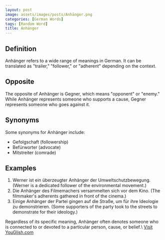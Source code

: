 ```yaml
---
layout: post
image: assets/images/posts/Anhänger.png
categories: [German Words]
tags: [Random Word]
title: Anhänger
---
```


## Definition
Anhänger refers to a wide range of meanings in German. It can be translated as "trailer," "follower," or "adherent" depending on the context. 

## Opposite
The opposite of Anhänger is Gegner, which means "opponent" or "enemy." While Anhänger represents someone who supports a cause, Gegner represents someone who goes against it.

## Synonyms
Some synonyms for Anhänger include: 

- Gefolgschaft (followership)
- Befürworter (advocate)
- Mitstreiter (comrade)

## Examples
1. Werner ist ein überzeugter Anhänger der Umweltschutzbewegung. (Werner is a dedicated follower of the environmental movement.)
2. Die Anhänger des Filmemachers versammelten sich vor dem Kino. (The filmmaker's adherents gathered in front of the cinema.)
3. Einige Anhänger der Partei gingen auf die Straße, um für ihre Ideologie zu demonstrieren. (Some supporters of the party took to the streets to demonstrate for their ideology.)

Regardless of its specific meaning, Anhänger often denotes someone who is connected to or devoted to a particular person, cause, or belief.\ <a id="yg-widget-0" class="youglish-widget" data-query="Anhänger" data-lang="german" data-components="8412" data-auto-start="0" data-bkg-color="theme_light" data-title="How%20to%20pronounce%20Anhänger%20in%20German"  rel="nofollow" href="https://youglish.com">Visit YouGlish.com</a><script async src="https://youglish.com/public/emb/widget.js" charset="utf-8"></script>